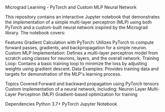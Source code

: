 Micrograd Learning - PyTorch and Custom MLP Neural Network

This repository contains an interactive Jupyter notebook that demonstrates the implementation of a simple multi-layer perceptron (MLP) using both PyTorch and a custom-built neural network inspired by the Micrograd library. The notebook covers:

Features
Gradient Calculation with PyTorch: Utilizes PyTorch to compute forward passes, gradients, and backpropagation for a simple neuron.
Custom MLP Implementation: Defines a multi-layer perceptron model from scratch using classes for neurons, layers, and the overall network.
Training Loop: Contains a basic training loop to minimize the loss by adjusting weights using gradient descent.
Data Examples: Provides training data and targets for demonstration of the MLP's learning process.

Topics Covered
Forward and backward propagation using PyTorch tensors
Custom implementation of a neural network, including:
Neuron
Layer
Multi-Layer Perceptron (MLP)
Gradient-based optimization for training

Dependencies
Python 3.7+
PyTorch
Jupyter Notebook
